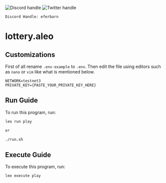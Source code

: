 ![Discord handle](https://badgen.net/static/Discord/eferbarn/purple?icon=discord) ![Twitter handle](https://badgen.net/static/Twitter/eferbarn/blue?icon=twitter)

```
Discord Handle: eferbarn
```

# lottery.aleo

## Customizations
First of all rename `.env-example` to `.env`.
Then edit the file using editors such as `nano` or `vim` like what is mentioned below.
```env
NETWORK=testnet3
PRIVATE_KEY={PASTE_YOUR_PRIVATE_KEY_HERE}
```

## Run Guide

To run this program, run:
```bash
leo run play

or 

./run.sh
```

## Execute Guide

To execute this program, run:
```bash
leo execute play
```

